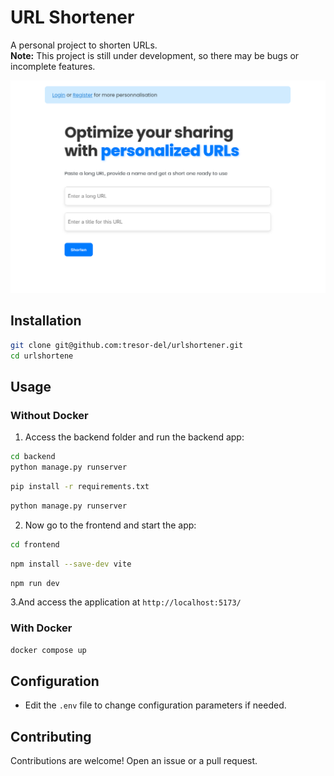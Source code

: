 # URL Shortener

A personal project to shorten URLs.  
**Note:** This project is still under development, so there may be bugs or incomplete features.

<img src="assets/image.png" alt="Photo de Victoire" />

## Installation

```bash
git clone git@github.com:tresor-del/urlshortener.git
cd urlshortene

```

## Usage

### Without Docker

1. Access the backend folder and run the backend app:

```bash
cd backend
python manage.py runserver
```
```bash
pip install -r requirements.txt
```
```bash
python manage.py runserver
```
2. Now go to the frontend and start the app: 

```bash
cd frontend
```
```bash
npm install --save-dev vite
```
```bash
npm run dev
```
3.And  access the application at `http://localhost:5173/`

### With Docker

```bash
docker compose up
```

## Configuration

- Edit the `.env` file to change configuration parameters if needed.

## Contributing

Contributions are welcome! Open an issue or a pull request.

